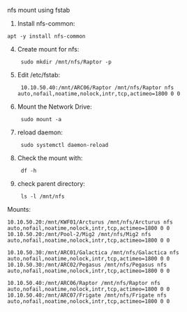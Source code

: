 nfs mount using fstab

1. Install nfs-common:

```
apt -y install nfs-common
```

4. Create mount for nfs:

        sudo mkdir /mnt/nfs/Raptor -p
   
5. Edit /etc/fstab:

        10.10.50.40:/mnt/ARC06/Raptor /mnt/nfs/Raptor nfs auto,nofail,noatime,nolock,intr,tcp,actimeo=1800 0 0

6. Mount the Network Drive:

        sudo mount -a

7. reload daemon:

        sudo systemctl daemon-reload

7. Check the mount with:

        df -h

8. check parent directory: 

        ls -l /mnt/nfs







Mounts:

    
    10.10.50.20:/mnt/KWF01/Arcturus /mnt/nfs/Arcturus nfs auto,nofail,noatime,nolock,intr,tcp,actimeo=1800 0 0
    10.10.50.20:/mnt/Pool-2/Mig2 /mnt/nfs/Mig2 nfs auto,nofail,noatime,nolock,intr,tcp,actimeo=1800 0 0
    
    10.10.50.30:/mnt/ARC01/Galactica /mnt/nfs/Galactica nfs auto,nofail,noatime,nolock,intr,tcp,actimeo=1800 0 0
    10.10.50.30:/mnt/ARC02/Pegasus /mnt/nfs/Pegasus nfs auto,nofail,noatime,nolock,intr,tcp,actimeo=1800 0 0
    
    10.10.50.40:/mnt/ARC06/Raptor /mnt/nfs/Raptor nfs auto,nofail,noatime,nolock,intr,tcp,actimeo=1800 0 0
    10.10.50.40:/mnt/ARC07/Frigate /mnt/nfs/Frigate nfs auto,nofail,noatime,nolock,intr,tcp,actimeo=1800 0 0

